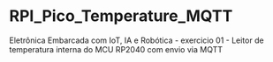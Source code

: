 # RPI_Pico_Temperature_MQTT
Eletrônica Embarcada com IoT, IA e Robótica - exercicio 01 - Leitor de temperatura interna do MCU RP2040 com envio via MQTT
